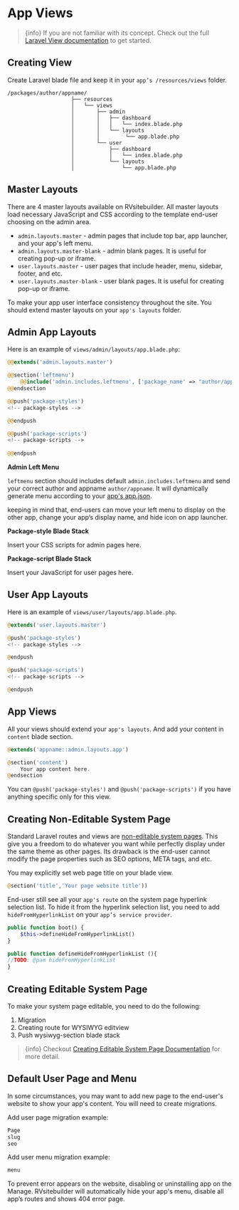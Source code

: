 # App Views

> {info} If you are not familiar with its concept. Check out the full [Laravel View documentation](https://laravel.com/docs/master/views) to get started. 

## Creating View

Create Laravel blade file and keep it in your `app’s /resources/views` folder. 
```
/packages/author/appname/
                    ├── resources
                    │   └── views
                    │       ├── admin
                    │       │   ├── dashboard
                    │       │   │   └── index.blade.php
                    │       │   └── layouts
                    │       │        └── app.blade.php
                    │       └── user
                    │           ├── dashboard
                    │           │   └── index.blade.php
                    │           └── layouts
                    │               └── app.blade.php
```

## Master Layouts

There are 4 master layouts available on RVsitebuilder. All master layouts load necessary JavaScript and CSS according to the template end-user choosing on the admin area.
- `admin.layouts.master` - admin pages that include top bar, app launcher, and your app's left menu. 
- `admin.layouts.master-blank` - admin blank pages. It is useful for creating pop-up or iframe. 
- `user.layouts.master` - user pages that include header, menu, sidebar, footer, and etc. 
- `user.layouts.master-blank` - user blank pages. It is useful for creating pop-up or iframe. 

To make your app user interface consistency throughout the site. You should extend master layouts on your `app's layouts` folder. 


## Admin App Layouts

Here is an example of `views/admin/layouts/app.blade.php`:
```php
@@extends('admin.layouts.master')

@@section('leftmenu')
	@@include('admin.includes.leftmenu', ['package_name' => "author/appname"])
@@endsection

@@push('package-styles')
<!-- package-styles -->

@@endpush

@@push('package-scripts')
<!-- package-scripts -->
    
@@endpush
```

**Admin Left Menu**

`leftmenu` section should includes default `admin.includes.leftmenu` and send your correct author and appname `author/appname`. It will dynamically generate menu according to your [app's app.json](app-configuration-app-json.md). 

keeping in mind that, end-users can move your left menu to display on the other app, change your app’s display name, and hide icon on app launcher.


**Package-style Blade Stack**

Insert your CSS scripts for admin pages here.


**Package-script Blade Stack** 

Insert your JavaScript for user pages here.


## User App Layouts

Here is an example of `views/user/layouts/app.blade.php`.
```php
@extends('user.layouts.master')

@push('package-styles')
<!-- package-styles -->

@endpush

@push('package-scripts')
<!-- package-scripts -->

@endpush
```

## App Views

All your views should extend your `app's layouts`. And add your content in `content` blade section.

```php
@extends('appname::admin.layouts.app')

@section('content')
    Your app content here.
@endsection
```
You can `@push('package-styles')` and `@push('package-scripts')` if you have anything specific only for this view.



## Creating Non-Editable System Page

Standard Laravel routes and views are [non-editable system pages](page-type.md). This give you a freedom to do whatever you want while perfectly display under the same theme as other pages. Its drawback is the end-user cannot modify the page properties such as SEO options, META tags, and etc.

You may explicitly set web page title on your blade view.
```php
@section('title','Your page website title'))
```

End-user still see all your `app's route` on the system page hyperlink selection list. To hide it from the hyperlink selection list, you need to add `hideFromHyperlinkList` on your `app’s service provider`. 

```php
public function boot() { 
    $this->defineHideFromHyperlinkList()  
} 

public function defineHideFromHyperlinkList (){ 
//TODO: @pam hideFromHyperlinkList
}
``` 

## Creating Editable System Page 

To make your system page editable, you need to do the following:

1. Migration
2. Creating route for WYSIWYG editview
3. Push wysiwyg-section blade stack

> {info} Checkout [Creating Editable System Page Documentation](creating-editable-system-page.md) for more detail.



## Default User Page and Menu 

In some circumstances, you may want to add new page to the end-user's website to show your app's content. You will need to create migrations.

<!-- TODO: @pam default app's user page and menu -->

Add user page migration example: 
```php
Page
slug
seo
``` 

Add user menu migration example: 
```php
menu
``` 

To prevent error appears on the website, disabling or uninstalling app on the Manage.  RVsitebuilder will automatically hide your app's menu, disable all app’s routes and shows 404 error page.  


 
